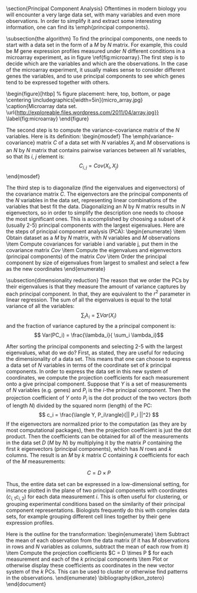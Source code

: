 \section{Principal Component Analysis}
Oftentimes in modern biology you will encounter a very large data set, with many variables and even more observations. In order to simplify it and extract some interesting information, one can find its \emph{principal components}. 

\subsection{the algorithm}
To find the principal components, one needs to start with a data set in the form of a $M$ by $N$ matrix. For example, this could be $M$ gene expression profiles measured under $N$ different conditions in a microarray experiment, as in figure \ref{fig:microarray}.The first step is to decide which are the variables and which are the observations. In the case of the microarray experiment, it usually makes sense to consider different genes the variables, and to use principal components to see which genes tend to be expressed together with others.

\begin{figure}[htbp] %  figure placement: here, top, bottom, or page
   \centering
   \includegraphics[width=5in]{micro_array.jpg} 
   \caption{Microarray data set. \url{http://exploreable.files.wordpress.com/2011/04/array.jpg}}
   \label{fig:microarray}
\end{figure}

The second step is to compute the variance-covariance matrix of the $N$ variables. Here is its definition:
\begin{mosdef}
The \emph{variance-covariance} matrix $C$ of a data set with $N$ variables $X_i$ and $M$ observations is an $N$ by $N$ matrix that contains pairwise variances between all $N$ variables, so that its $i$, $j$ element is:
$$ C_{i,j} = Cov(X_i,X_j)$$
\end{mosdef}

The third step is to diagonalize (find the eigenvalues and eigenvectors) of the covariance matrix $C$. The eigenvectors are the principal components of the $N$ variables in the data set, representing linear combinations of the variables that best fit the data. Diagonalizing an $N$ by $N$ matrix results in $N$ eigenvectors, so in order to simplify the description one needs to choose the most significant ones. This is accomplished by choosing a subset of $k$ (usually 2-5) principal components with the largest eigenvalues. Here are the steps of principal component analysis (PCA):
\begin{enumerate}
\item Obtain dataset as a $M$ by $N$ matrix, with $N$ variables and $M$ observations
\item Compute covariances for variable i and variable j, put them in the covariance matrix $Cov$
\item Compute the eigenvalues and eigenvectors (principal components) of the matrix $Cov$
\item Order the principal component by size of eigenvalues from largest to smallest and select a few as the new coordinates
\end{enumerate}

\subsection{dimensionality reduction}
The reason that we order the PCs by their eigenvalues is that they measure the amount of variance captures by each principal component. In that, they are equivalent to the $r^2$ parameter in linear regression. The sum of all the eigenvalues is equal to the total variance of all the variables:
$$ \sum_i \lambda_i = \sum Var(X_i)$$
and the fraction of variance captured by the a principal component is:
$$ Var(PC_i) = \frac{\lambda_i}{ \sum_i \lambda_i}$$

After sorting the principal components and selecting 2-5 with the largest eigenvalues, what do we do? First, as stated, they are useful for reducing the dimensionality of a data set. This means that one can choose to express a data set of $N$ variables in terms of the coordinate set of $k$ principal components. In order to express the data set in this new system of coordinates, we compute the projection coefficients for each measurement onto a give principal component. Suppose that $Y$ is a set of measurements of $N$ variables (e.g. genes) and $P_i$ is the $i$-the principal component. Then the projection coefficient of $Y$ onto $P_i$ is the dot product of the two vectors (both of length $N$) divided by the squared norm (length) of the PC:
$$ c_i = \frac{\langle Y, P_i\rangle}{|| P_i ||^2} $$
If  the eigenvectors are  normalized prior to the computation (as they are by most computational packages), then the projection coefficient is just the dot product. Then the coefficients can be obtained for all of the measurements in the data set $D$ ($M$ by $N$) by multiplying it by the matrix $P$ containing the first $k$ eigenvectors (principal components), which has $N$ rows and $k$ columns. The result is an $M$ by $k$ matrix $C$ containing $k$ coefficients for each of the $M$ measurements:

$$
C = D \times P
$$

Thus,  the entire data set can be expressed in a low-dimensional setting, for instance plotted in the plane of two principal components with coordinates $(c_{i,1} c_{i,2})$ for each data measurement $i$. This is often useful for clustering, or grouping experimental conditions based on the similarity of their principal component representations. Biologists frequently do this with complex data sets, for example grouping different cell lines together by their gene expression profiles.


Here is the outline for the transformation:
\begin{enumerate}
\item Subtract the mean of each observation from the data matrix (if it has $M$ observations in rows and $N$ variables as columns, subtract the mean of each row from it)
\item Compute the projection coefficients $C = D \times P $ for each measurement and each of the $k$ principal components
\item Plot or otherwise display these coefficients as coordinates in the new vector system of the $k$ PCs. This can be used to cluster or otherwise find patterns in the observations.
\end{enumerate}
\bibliography{dkon_zotero} 
\end{document}




